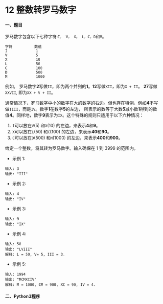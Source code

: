 # 12 整数转罗马数字

#### 一、题目
罗马数字包含以下七种字符:```I， V， X， L，C，D```和```M```。
```
字符          数值
I             1
V             5
X             10
L             50
C             100
D             500
M             1000
```
例如， 罗马数字**2**写做``II``，即为两个并列的**1**。**12**写做```XII```，即为```X + II```。 **27**写做```XXVII```, 即为```XX + V + II```。

通常情况下，罗马数字中小的数字在大的数字的右边。但也存在特例，例如**4**不写做```IIII```，而是```IV```。数字**1**在数字**5**的左边，
所表示的数等于大数**5**减小数**1**得到的数值**4**。同样地，数字**9**表示为```IX```。这个特殊的规则只适用于以下六种情况：

 1. ```I```可以放在```V```(5) 和```X```(10) 的左边，来表示**4**和**9**。
 2.  ```X```可以放在```L```(50) 和```C```(100) 的左边，来表示**40**和**90**。 
 3. ```C```可以放在```D```(500) 和```M```(1000) 的左边，来表示**400**和**900**。

给定一个整数，将其转为罗马数字。输入确保在 1 到 3999 的范围内。

* 示例 1:
```
输入: 3
输出: "III"
```
* 示例 2:
```
输入: 4 
输出: "IV"
```
* 示例 3:
```
输入: 9
输出: "IX"
```
* 示例 4:
```
输入: 58
输出: "LVIII"
解释: L = 50, V= 5, III = 3.
```
* 示例 5:
```
输入: 1994
输出: "MCMXCIV"
解释: M = 1000, CM = 900, XC = 90, IV = 4.
```

#### 二、Python3程序

